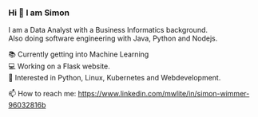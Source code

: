 ### Hi 👋 I am Simon    


I am a Data Analyst with a Business Informatics background.    
Also doing software engineering with Java, Python and Nodejs.     


📚 Currently getting into Machine Learning     
💻 Working on a Flask website.    
🔬 Interested in Python, Linux, Kubernetes and Webdevelopment.   

📫 How to reach me: https://www.linkedin.com/mwlite/in/simon-wimmer-96032816b     

<!--<img align="right" src="https://octodex.github.com/images/orderedlistocat.png" alt="drawing" width="150"/>-->


 
<!--
**Codingsimon/Codingsimon** is a ✨ _special_ ✨ repository because its `README.md` (this file) appears on your GitHub profile.

Here are some ideas to get you started:

- 🔭 I’m  currently working on ...
- 🌱 I’m currently learning ...
- 👯 I’m looking to collaborate on ...
- 🤔 I’m looking for help with ...
- 💬 Ask me about ...
- 📫 How to reach me: ...
- 😄 Pronouns: ...
- ⚡ Fun fact: ...
🌐 Looking forward to redesign my website.
Interested in emerging technologies and innovative businesses.  
-->
